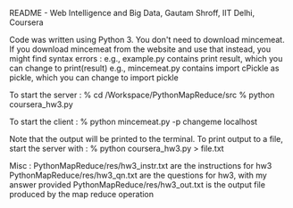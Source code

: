 README - Web Intelligence and Big Data, Gautam Shroff, IIT Delhi, Coursera

Code was written using Python 3. You don't need to download mincemeat. If you download mincemeat from the website and use that instead, you might find syntax errors :
e.g., example.py contains print result, which you can change to print(result) 
e.g., mincemeat.py contains import cPickle as pickle, which you can change to import pickle

To start the server :
% cd /Workspace/PythonMapReduce/src
% python coursera_hw3.py

To start the client :
% python mincemeat.py -p changeme localhost

Note that the output will be printed to the terminal. To print output to a file, start the server with :
% python coursera_hw3.py > file.txt

Misc : 
PythonMapReduce/res/hw3_instr.txt are the instructions for hw3
PythonMapReduce/res/hw3_qn.txt are the questions for hw3, with my answer provided
PythonMapReduce/res/hw3_out.txt is the output file produced by the map reduce operation